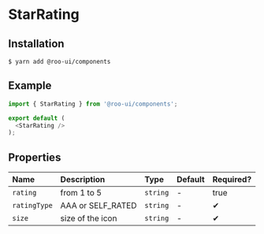 # StarRating

<!-- STORY -->

## Installation

```shell
$ yarn add @roo-ui/components
```

## Example

```js
import { StarRating } from '@roo-ui/components';

export default (
  <StarRating />
);
```

## Properties

|   Name       |       Description       |   Type   | Default | Required? |
| :----------- | :---------------------- | :------- | :------ | :-------- |
| `rating`     | from 1 to 5 | `string`  | -        | true    | ✔︎         |
| `ratingType` | AAA or SELF_RATED       | `string` | -       | ✔︎         |
| `size`       | size of the icon        | `string` | -       | ✔︎         |
